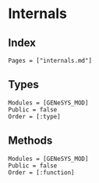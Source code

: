 # Internals

## Index
```@index
Pages = ["internals.md"]
```

## Types
```@autodocs
Modules = [GENeSYS_MOD]
Public = false
Order = [:type]
```

## Methods
```@autodocs
Modules = [GENeSYS_MOD]
Public = false
Order = [:function]
```
